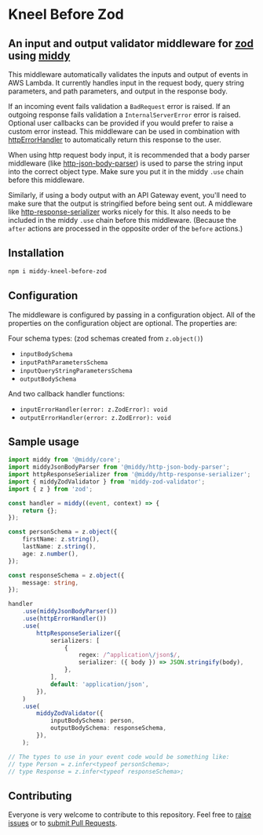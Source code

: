 # Kneel Before Zod

## **An input and output validator middleware for [zod](https://github.com/colinhacks/zod) using [middy](https://github.com/middyjs/middy)**

This middleware automatically validates the inputs and output of events in AWS Lambda. It currently handles input in the request body, query string parameters, and path parameters, and output in the response body.

If an incoming event fails validation a `BadRequest` error is raised. If an outgoing response fails validation a `InternalServerError` error is raised. Optional user callbacks can be provided if you would prefer to raise a custom error instead. This middleware can be used in combination with [httpErrorHandler](https://github.com/middyjs/middy/tree/main/packages/validator#httperrorhandler) to automatically return this response to the user.

When using http request body input, it is recommended that a body parser middleware (like [http-json-body-parser](https://github.com/middyjs/middy/tree/main/packages/http-json-body-parser)) is used to parse the string input into the correct object type. Make sure you put it in the middy `.use` chain before this middleware.

Similarly, if using a body output with an API Gateway event, you'll need to make sure that the output is stringified before being sent out. A middleware like [http-response-serializer](https://github.com/middyjs/middy/tree/main/packages/http-response-serializer) works nicely for this. It also needs to be included in the middy `.use` chain before this middleware. (Because the `after` actions are processed in the opposite order of the `before` actions.)

## Installation

```bash
npm i middy-kneel-before-zod
```

## Configuration

The middleware is configured by passing in a configuration object. All of the properties on the configuration object are optional. The properties are:

Four schema types: (zod schemas created from `z.object()`)

-   `inputBodySchema`
-   `inputPathParametersSchema`
-   `inputQueryStringParametersSchema`
-   `outputBodySchema`

And two callback handler functions:

-   `inputErrorHandler(error: z.ZodError): void`
-   `outputErrorHandler(error: z.ZodError): void`

## Sample usage

```ts
import middy from '@middy/core';
import middyJsonBodyParser from '@middy/http-json-body-parser';
import httpResponseSerializer from '@middy/http-response-serializer';
import { middyZodValidator } from 'middy-zod-validator';
import { z } from 'zod';

const handler = middy((event, context) => {
    return {};
});

const personSchema = z.object({
    firstName: z.string(),
    lastName: z.string(),
    age: z.number(),
});

const responseSchema = z.object({
    message: string,
});

handler
    .use(middyJsonBodyParser())
    .use(httpErrorHandler())
    .use(
        httpResponseSerializer({
            serializers: [
                {
                    regex: /^application\/json$/,
                    serializer: ({ body }) => JSON.stringify(body),
                },
            ],
            default: 'application/json',
        }),
    )
    .use(
        middyZodValidator({
            inputBodySchema: person,
            outputBodySchema: responseSchema,
        }),
    );

// The types to use in your event code would be something like:
// type Person = z.infer<typeof personSchema>;
// type Response = z.infer<typeof responseSchema>;
```

## Contributing

Everyone is very welcome to contribute to this repository. Feel free to [raise issues](https://github.com/jessechounard/middy-kneel-before-zod/issues) or to [submit Pull Requests](https://github.com/jessechounard/middy-kneel-before-zod/pulls).
